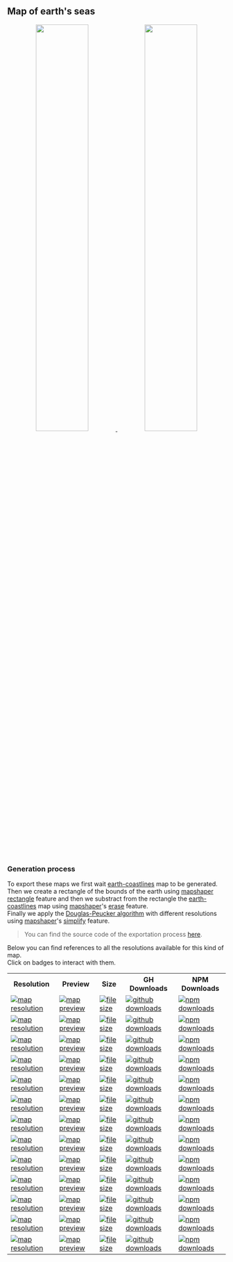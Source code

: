 ## Map of earth's seas
<p align="center">
  <a alt="see earth-seas on mapshaper" href="http://mapshaper.org/?files=https://cdn.rawgit.com/simonepri/geo-maps/next/previews/earth-seas.geo.json">
    <img src="https://raw.githubusercontent.com/simonepri/geo-maps/next/media/geo-maps-earth-seas-shape.png" width ="49%"/>
  </a>
  <a alt="see earth-seas on geojson.io" href="http://geojson.io/#data=data:text/x-url,https://cdn.rawgit.com/simonepri/geo-maps/next/previews/earth-seas.geo.json">
    <img src="https://raw.githubusercontent.com/simonepri/geo-maps/next/media/geo-maps-earth-seas-hover.png" width ="49%"/>
  </a>
</p>

### Generation process
To export these maps we first wait [earth-coastlines](./earth-coastlines.md) map to be generated.  
Then we create a rectangle of the bounds of the earth using [mapshaper](https://github.com/mbloch/mapshaper) [rectangle](https://github.com/mbloch/mapshaper/wiki/Command-Reference#-rectangle)
feature and then we substract from the rectangle the [earth-coastlines](./earth-coastlines.md) map using [mapshaper](https://github.com/mbloch/mapshaper)'s [erase](https://github.com/mbloch/mapshaper/wiki/Command-Reference#-erase) feature.  
Finally we apply the [Douglas-Peucker algorithm](https://en.wikipedia.org/wiki/Ramer%E2%80%93Douglas%E2%80%93Peucker_algorithm#Algorithm) with different resolutions using [mapshaper](https://github.com/mbloch/mapshaper)'s [simplify](https://github.com/mbloch/mapshaper/wiki/Command-Reference#-simplify) feature.

> You can find the source code of the exportation process [here](gulp/maps/earth-seas.js).

Below you can find references to all the resolutions available for this kind of map.  
Click on badges to interact with them.

<table>
  <tr>
    <th>Resolution</th>
    <th>Preview</th>
    <th>Size</th>
    <th>GH Downloads</th>
    <th>NPM Downloads</th>
  </tr>

  <tr>
    <td>
      <a href="#earth-seas">
        <img src="https://img.shields.io/badge/resolution-1m-f1c40f.svg" alt="map resolution"/>
      </a>
    </td>
    <td>
      <a href="http://mapshaper.org/?files=https://unpkg.com/@geo-maps/earth-seas-1m/map.geo.json">
        <img src="https://img.shields.io/badge/preview-mapshaper-1abc9c.svg" alt="map preview"/>
      </a>
    </td>
    <td>
      <a href="#earth-seas">
        <img src="http://img.badgesize.io/https://unpkg.com/@geo-maps/earth-seas-1m/map.geo.json" alt="file size"/>
      </a>
    </td>
    <td>
      <a href="https://github.com/simonepri/geo-maps/releases/download/v0.6.0/earth-seas-1m.geo.json">
        <img src="https://img.shields.io/github/downloads/simonepri/geo-maps/latest/earth-seas-1m.geo.json.svg" alt="github downloads"/>
      </a>
    </td>
    <td>
      <a href="https://www.npmjs.com/package/@geo-maps/earth-seas-1m">
        <img src="https://img.shields.io/npm/dm/@geo-maps/earth-seas-1m.svg" alt="npm downloads"/>
      </a>
    </td>
  </tr>

  <tr>
    <td>
      <a href="#earth-seas">
        <img src="https://img.shields.io/badge/resolution-2m5-f1c40f.svg" alt="map resolution"/>
      </a>
    </td>
    <td>
      <a href="http://mapshaper.org/?files=https://unpkg.com/@geo-maps/earth-seas-2m5/map.geo.json">
        <img src="https://img.shields.io/badge/preview-mapshaper-1abc9c.svg" alt="map preview"/>
      </a>
    </td>
    <td>
      <a href="#earth-seas">
        <img src="http://img.badgesize.io/https://unpkg.com/@geo-maps/earth-seas-2m5/map.geo.json" alt="file size"/>
      </a>
    </td>
    <td>
      <a href="https://github.com/simonepri/geo-maps/releases/download/v0.6.0/earth-seas-2m5.geo.json">
        <img src="https://img.shields.io/github/downloads/simonepri/geo-maps/latest/earth-seas-2m5.geo.json.svg" alt="github downloads"/>
      </a>
    </td>
    <td>
      <a href="https://www.npmjs.com/package/@geo-maps/earth-seas-2m5">
        <img src="https://img.shields.io/npm/dm/@geo-maps/earth-seas-2m5.svg" alt="npm downloads"/>
      </a>
    </td>
  </tr>

  <tr>
    <td>
      <a href="#earth-seas">
        <img src="https://img.shields.io/badge/resolution-5m-f1c40f.svg" alt="map resolution"/>
      </a>
    </td>
    <td>
      <a href="http://mapshaper.org/?files=https://unpkg.com/@geo-maps/earth-seas-5m/map.geo.json">
        <img src="https://img.shields.io/badge/preview-mapshaper-1abc9c.svg" alt="map preview"/>
      </a>
    </td>
    <td>
      <a href="#earth-seas">
        <img src="http://img.badgesize.io/https://unpkg.com/@geo-maps/earth-seas-5m/map.geo.json" alt="file size"/>
      </a>
    </td>
    <td>
      <a href="https://github.com/simonepri/geo-maps/releases/download/v0.6.0/earth-seas-5m.geo.json">
        <img src="https://img.shields.io/github/downloads/simonepri/geo-maps/latest/earth-seas-5m.geo.json.svg" alt="github downloads"/>
      </a>
    </td>
    <td>
      <a href="https://www.npmjs.com/package/@geo-maps/earth-seas-5m">
        <img src="https://img.shields.io/npm/dm/@geo-maps/earth-seas-5m.svg" alt="npm downloads"/>
      </a>
    </td>
  </tr>

  <tr>
    <td>
      <a href="#earth-seas">
        <img src="https://img.shields.io/badge/resolution-10m-f1c40f.svg" alt="map resolution"/>
      </a>
    </td>
    <td>
      <a href="http://mapshaper.org/?files=https://unpkg.com/@geo-maps/earth-seas-10m/map.geo.json">
        <img src="https://img.shields.io/badge/preview-mapshaper-1abc9c.svg" alt="map preview"/>
      </a>
    </td>
    <td>
      <a href="#earth-seas">
        <img src="http://img.badgesize.io/https://unpkg.com/@geo-maps/earth-seas-10m/map.geo.json" alt="file size"/>
      </a>
    </td>
    <td>
      <a href="https://github.com/simonepri/geo-maps/releases/download/v0.6.0/earth-seas-10m.geo.json">
        <img src="https://img.shields.io/github/downloads/simonepri/geo-maps/latest/earth-seas-10m.geo.json.svg" alt="github downloads"/>
      </a>
    </td>
    <td>
      <a href="https://www.npmjs.com/package/@geo-maps/earth-seas-10m">
        <img src="https://img.shields.io/npm/dm/@geo-maps/earth-seas-10m.svg" alt="npm downloads"/>
      </a>
    </td>
  </tr>

  <tr>
    <td>
      <a href="#earth-seas">
        <img src="https://img.shields.io/badge/resolution-25m-f1c40f.svg" alt="map resolution"/>
      </a>
    </td>
    <td>
      <a href="http://mapshaper.org/?files=https://unpkg.com/@geo-maps/earth-seas-25m/map.geo.json">
        <img src="https://img.shields.io/badge/preview-mapshaper-1abc9c.svg" alt="map preview"/>
      </a>
    </td>
    <td>
      <a href="#earth-seas">
        <img src="http://img.badgesize.io/https://unpkg.com/@geo-maps/earth-seas-25m/map.geo.json" alt="file size"/>
      </a>
    </td>
    <td>
      <a href="https://github.com/simonepri/geo-maps/releases/download/v0.6.0/earth-seas-25m.geo.json">
        <img src="https://img.shields.io/github/downloads/simonepri/geo-maps/latest/earth-seas-25m.geo.json.svg" alt="github downloads"/>
      </a>
    </td>
    <td>
      <a href="https://www.npmjs.com/package/@geo-maps/earth-seas-25m">
        <img src="https://img.shields.io/npm/dm/@geo-maps/earth-seas-25m.svg" alt="npm downloads"/>
      </a>
    </td>
  </tr>

  <tr>
    <td>
      <a href="#earth-seas">
        <img src="https://img.shields.io/badge/resolution-50m-f1c40f.svg" alt="map resolution"/>
      </a>
    </td>
    <td>
      <a href="http://mapshaper.org/?files=https://unpkg.com/@geo-maps/earth-seas-50m/map.geo.json">
        <img src="https://img.shields.io/badge/preview-mapshaper-1abc9c.svg" alt="map preview"/>
      </a>
    </td>
    <td>
      <a href="#earth-seas">
        <img src="http://img.badgesize.io/https://unpkg.com/@geo-maps/earth-seas-50m/map.geo.json" alt="file size"/>
      </a>
    </td>
    <td>
      <a href="https://github.com/simonepri/geo-maps/releases/download/v0.6.0/earth-seas-50m.geo.json">
        <img src="https://img.shields.io/github/downloads/simonepri/geo-maps/latest/earth-seas-50m.geo.json.svg" alt="github downloads"/>
      </a>
    </td>
    <td>
      <a href="https://www.npmjs.com/package/@geo-maps/earth-seas-50m">
        <img src="https://img.shields.io/npm/dm/@geo-maps/earth-seas-50m.svg" alt="npm downloads"/>
      </a>
    </td>
  </tr>

  <tr>
    <td>
      <a href="#earth-seas">
        <img src="https://img.shields.io/badge/resolution-100m-f1c40f.svg" alt="map resolution"/>
      </a>
    </td>
    <td>
      <a href="http://mapshaper.org/?files=https://unpkg.com/@geo-maps/earth-seas-100m/map.geo.json">
        <img src="https://img.shields.io/badge/preview-mapshaper-1abc9c.svg" alt="map preview"/>
      </a>
    </td>
    <td>
      <a href="#earth-seas">
        <img src="http://img.badgesize.io/https://unpkg.com/@geo-maps/earth-seas-100m/map.geo.json" alt="file size"/>
      </a>
    </td>
    <td>
      <a href="https://github.com/simonepri/geo-maps/releases/download/v0.6.0/earth-seas-100m.geo.json">
        <img src="https://img.shields.io/github/downloads/simonepri/geo-maps/latest/earth-seas-100m.geo.json.svg" alt="github downloads"/>
      </a>
    </td>
    <td>
      <a href="https://www.npmjs.com/package/@geo-maps/earth-seas-100m">
        <img src="https://img.shields.io/npm/dm/@geo-maps/earth-seas-100m.svg" alt="npm downloads"/>
      </a>
    </td>
  </tr>

  <tr>
    <td>
      <a href="#earth-seas">
        <img src="https://img.shields.io/badge/resolution-250m-f1c40f.svg" alt="map resolution"/>
      </a>
    </td>
    <td>
      <a href="http://mapshaper.org/?files=https://unpkg.com/@geo-maps/earth-seas-250m/map.geo.json">
        <img src="https://img.shields.io/badge/preview-mapshaper-1abc9c.svg" alt="map preview"/>
      </a>
    </td>
    <td>
      <a href="#earth-seas">
        <img src="http://img.badgesize.io/https://unpkg.com/@geo-maps/earth-seas-250m/map.geo.json" alt="file size"/>
      </a>
    </td>
    <td>
      <a href="https://github.com/simonepri/geo-maps/releases/download/v0.6.0/earth-seas-250m.geo.json">
        <img src="https://img.shields.io/github/downloads/simonepri/geo-maps/latest/earth-seas-250m.geo.json.svg" alt="github downloads"/>
      </a>
    </td>
    <td>
      <a href="https://www.npmjs.com/package/@geo-maps/earth-seas-250m">
        <img src="https://img.shields.io/npm/dm/@geo-maps/earth-seas-250m.svg" alt="npm downloads"/>
      </a>
    </td>
  </tr>

  <tr>
    <td>
      <a href="#earth-seas">
        <img src="https://img.shields.io/badge/resolution-500m-f1c40f.svg" alt="map resolution"/>
      </a>
    </td>
    <td>
      <a href="http://mapshaper.org/?files=https://unpkg.com/@geo-maps/earth-seas-500m/map.geo.json">
        <img src="https://img.shields.io/badge/preview-mapshaper-1abc9c.svg" alt="map preview"/>
      </a>
    </td>
    <td>
      <a href="#earth-seas">
        <img src="http://img.badgesize.io/https://unpkg.com/@geo-maps/earth-seas-500m/map.geo.json" alt="file size"/>
      </a>
    </td>
    <td>
      <a href="https://github.com/simonepri/geo-maps/releases/download/v0.6.0/earth-seas-500m.geo.json">
        <img src="https://img.shields.io/github/downloads/simonepri/geo-maps/latest/earth-seas-500m.geo.json.svg" alt="github downloads"/>
      </a>
    </td>
    <td>
      <a href="https://www.npmjs.com/package/@geo-maps/earth-seas-500m">
        <img src="https://img.shields.io/npm/dm/@geo-maps/earth-seas-500m.svg" alt="npm downloads"/>
      </a>
    </td>
  </tr>

  <tr>
    <td>
      <a href="#earth-seas">
        <img src="https://img.shields.io/badge/resolution-1km-f1c40f.svg" alt="map resolution"/>
      </a>
    </td>
    <td>
      <a href="http://mapshaper.org/?files=https://unpkg.com/@geo-maps/earth-seas-1km/map.geo.json">
        <img src="https://img.shields.io/badge/preview-mapshaper-1abc9c.svg" alt="map preview"/>
      </a>
    </td>
    <td>
      <a href="#earth-seas">
        <img src="http://img.badgesize.io/https://unpkg.com/@geo-maps/earth-seas-1km/map.geo.json" alt="file size"/>
      </a>
    </td>
    <td>
      <a href="https://github.com/simonepri/geo-maps/releases/download/v0.6.0/earth-seas-1km.geo.json">
        <img src="https://img.shields.io/github/downloads/simonepri/geo-maps/latest/earth-seas-1km.geo.json.svg" alt="github downloads"/>
      </a>
    </td>
    <td>
      <a href="https://www.npmjs.com/package/@geo-maps/earth-seas-1km">
        <img src="https://img.shields.io/npm/dm/@geo-maps/earth-seas-1km.svg" alt="npm downloads"/>
      </a>
    </td>
  </tr>

  <tr>
    <td>
      <a href="#earth-seas">
        <img src="https://img.shields.io/badge/resolution-2km5-f1c40f.svg" alt="map resolution"/>
      </a>
    </td>
    <td>
      <a href="http://mapshaper.org/?files=https://unpkg.com/@geo-maps/earth-seas-2km5/map.geo.json">
        <img src="https://img.shields.io/badge/preview-mapshaper-1abc9c.svg" alt="map preview"/>
      </a>
    </td>
    <td>
      <a href="#earth-seas">
        <img src="http://img.badgesize.io/https://unpkg.com/@geo-maps/earth-seas-2km5/map.geo.json" alt="file size"/>
      </a>
    </td>
    <td>
      <a href="https://github.com/simonepri/geo-maps/releases/download/v0.6.0/earth-seas-2km5.geo.json">
        <img src="https://img.shields.io/github/downloads/simonepri/geo-maps/latest/earth-seas-2km5.geo.json.svg" alt="github downloads"/>
      </a>
    </td>
    <td>
      <a href="https://www.npmjs.com/package/@geo-maps/earth-seas-2km5">
        <img src="https://img.shields.io/npm/dm/@geo-maps/earth-seas-2km5.svg" alt="npm downloads"/>
      </a>
    </td>
  </tr>

  <tr>
    <td>
      <a href="#earth-seas">
        <img src="https://img.shields.io/badge/resolution-5km-f1c40f.svg" alt="map resolution"/>
      </a>
    </td>
    <td>
      <a href="http://mapshaper.org/?files=https://unpkg.com/@geo-maps/earth-seas-5km/map.geo.json">
        <img src="https://img.shields.io/badge/preview-mapshaper-1abc9c.svg" alt="map preview"/>
      </a>
    </td>
    <td>
      <a href="#earth-seas">
        <img src="http://img.badgesize.io/https://unpkg.com/@geo-maps/earth-seas-5km/map.geo.json" alt="file size"/>
      </a>
    </td>
    <td>
      <a href="https://github.com/simonepri/geo-maps/releases/download/v0.6.0/earth-seas-5km.geo.json">
        <img src="https://img.shields.io/github/downloads/simonepri/geo-maps/latest/earth-seas-5km.geo.json.svg" alt="github downloads"/>
      </a>
    </td>
    <td>
      <a href="https://www.npmjs.com/package/@geo-maps/earth-seas-5km">
        <img src="https://img.shields.io/npm/dm/@geo-maps/earth-seas-5km.svg" alt="npm downloads"/>
      </a>
    </td>
  </tr>

  <tr>
    <td>
      <a href="#earth-seas">
        <img src="https://img.shields.io/badge/resolution-10km-f1c40f.svg" alt="map resolution"/>
      </a>
    </td>
    <td>
      <a href="http://mapshaper.org/?files=https://unpkg.com/@geo-maps/earth-seas-10km/map.geo.json">
        <img src="https://img.shields.io/badge/preview-mapshaper-1abc9c.svg" alt="map preview"/>
      </a>
    </td>
    <td>
      <a href="#earth-seas">
        <img src="http://img.badgesize.io/https://unpkg.com/@geo-maps/earth-seas-10km/map.geo.json" alt="file size"/>
      </a>
    </td>
    <td>
      <a href="https://github.com/simonepri/geo-maps/releases/download/v0.6.0/earth-seas-10km.geo.json">
        <img src="https://img.shields.io/github/downloads/simonepri/geo-maps/latest/earth-seas-10km.geo.json.svg" alt="github downloads"/>
      </a>
    </td>
    <td>
      <a href="https://www.npmjs.com/package/@geo-maps/earth-seas-10km">
        <img src="https://img.shields.io/npm/dm/@geo-maps/earth-seas-10km.svg" alt="npm downloads"/>
      </a>
    </td>
  </tr>
</table>

